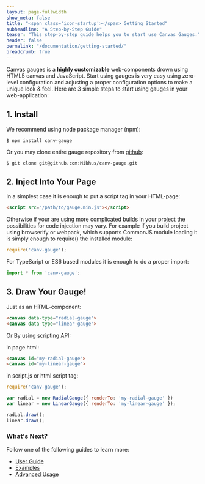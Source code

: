 ```yaml
---
layout: page-fullwidth
show_meta: false
title: "<span class='icon-startup'></span> Getting Started"
subheadline: "A Step-by-Step Guide"
teaser: "This step-by-step guide helps you to start use Canvas Gauges."
header: false
permalink: "/documentation/getting-started/"
breadcrumb: true
---
```


Canvas gauges is a **highly customizable** web-components drown using HTML5 canvas and JavaScript. 
Start using gauges is very easy using zero-level configuration and adjusting  a proper configuration options to make a unique look & feel.
Here are 3 simple steps to start using gauges in your web-application:

## 1. Install

We recommend using node package manager (npm):

    $ npm install canv-gauge

Or you may clone entire gauge repository from [github](https://github.com/Mikhus/canv-gauge):

    $ git clone git@github.com:Mikhus/canv-gauge.git

## 2. Inject Into Your Page

In a simplest case it is enough to put a script tag in your HTML-page:

~~~html
<script src="/path/to/gauge.min.js"></script>
~~~

Otherwise if your are using more complicated builds in your project the possibilities for code injection may vary. For example if you build project using browserify or webpack, which supports CommonJS module loading it is simply enough to require() the installed module:

~~~javascript
require('canv-gauge');
~~~

For TypeScript or ES6 based modules it is enough to do a proper import:

~~~typescript
import * from 'canv-gauge';
~~~

## 3. Draw Your Gauge!

Just as an HTML-component:

~~~html
<canvas data-type="radial-gauge">
<canvas data-type="linear-gauge">
~~~

Or By using scripting API:

in page.html:

~~~html
<canvas id="my-radial-gauge">
<canvas id="my-linear-gauge">
~~~

in script.js or html script tag:

~~~javascript
require('canv-gauge');

var radial = new RadialGauge({ renderTo: 'my-radial-gauge' })
var linear = new LinearGauge({ renderTo: 'my-linear-gauge' });

radial.draw();
linear.draw();
~~~

### What's Next?

Follow one of the following guides to learn more:

 * [User Guide]({{site.url}}/documentation/user-guide/)
 * [Examples]({{site.url}}/documentation/examples)
 * [Advanced Usage]({{site.url}}/documentation/user-guide/advanced-usage)

<!--<a class="radius button small" href="{{ site.url }}/docs/2.0.0/">Check out the API documentation for more ›</a>-->
